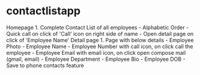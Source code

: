 # contactlistapp
Homepage 1. Complete Contact List of all employees - Alphabetic Order - Quick call on click of 'Call' icon on right side of name - Open detail page on click of 'Employee Name'   Detail page 1. Page with below details - Employee Photo - Employee Name - Employee Number with call icon, on click call the employee - Employee Email with email icon, on click open compose mail (gmail, email) - Employee Department - Employee Bio - Employee DOB - Save to phone contacts feature
